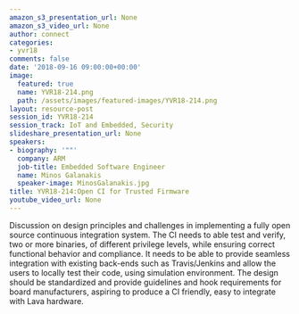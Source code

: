 ```yaml
---
amazon_s3_presentation_url: None
amazon_s3_video_url: None
author: connect
categories:
- yvr18
comments: false
date: '2018-09-16 09:00:00+00:00'
image:
  featured: true
  name: YVR18-214.png
  path: /assets/images/featured-images/YVR18-214.png
layout: resource-post
session_id: YVR18-214
session_track: IoT and Embedded, Security
slideshare_presentation_url: None
speakers:
- biography: '""'
  company: ARM
  job-title: Embedded Software Engineer
  name: Minos Galanakis
  speaker-image: MinosGalanakis.jpg
title: YVR18-214:Open CI for Trusted Firmware
youtube_video_url: None
---
```


Discussion on design principles and challenges in implementing a fully open source continuous integration system. The CI needs to able test and verify, two or more binaries, of different privilege levels, while ensuring correct functional behavior and compliance. It needs to be able to provide seamless integration with existing back-ends such as Travis/Jenkins and allow the users to locally test their code, using simulation environment. The design should be standardized and provide guidelines and hook requirements for board manufacturers, aspiring to produce a CI friendly, easy to integrate with Lava hardware.